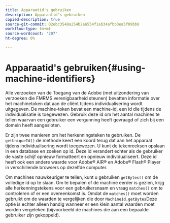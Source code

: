 ```yaml
---
title: Apparaatid's gebruiken
description: Apparaatid's gebruiken
copied-description: true
source-git-commit: 02ebc3548a254b2a6554f1ab34afbb3ea5f09bb8
workflow-type: tm+mt
source-wordcount: '207'
ht-degree: 0%

---
```


# Apparaatid&#39;s gebruiken{#using-machine-identifiers}

Alle verzoeken van de Toegang van de Adobe (met uitzondering van verzoeken die FMRMS verenigbaarheid steunen) bevatten informatie over het machinetoken dat aan de cliënt tijdens individualisering wordt uitgegeven. De machine-token bevat een machine-id, een id die tijdens de individualisatie is toegewezen. Gebruik deze id om het aantal machines te tellen waarvan een gebruiker een vergunning heeft gevraagd of zich bij een domein heeft aangesloten.

Er zijn twee manieren om het herkenningsteken te gebruiken. De `getUniqueId()` de methode keert een koord terug dat aan het apparaat tijdens individualisering wordt toegewezen. U kunt de tekenreeksen opslaan in een database en zoeken op id. Deze id verandert echter als de gebruiker de vaste schijf opnieuw formatteert en opnieuw individualiseert. Deze id heeft ook een andere waarde voor Adobe® AIR® en Adobe® Flash® Player in verschillende browsers op dezelfde computer.

Om machines nauwkeuriger te tellen, kunt u gebruiken `getBytes()` om de volledige id op te slaan. Om te bepalen of de machine eerder is gezien, krijg alle herkenningstekens voor een gebruikersnaam en vraag `matches()` om te controleren of er een overeenkomst is. Omdat de `matches()` moet worden gebruikt om de waarden te vergelijken die door `MachineId.getBytes`Deze optie is echter alleen handig wanneer er een klein aantal waarden moet worden vergeleken (bijvoorbeeld de machines die aan een bepaalde gebruiker zijn gekoppeld).
